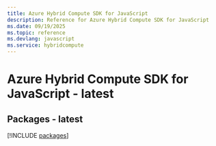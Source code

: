 ```yaml
---
title: Azure Hybrid Compute SDK for JavaScript
description: Reference for Azure Hybrid Compute SDK for JavaScript
ms.date: 09/19/2025
ms.topic: reference
ms.devlang: javascript
ms.service: hybridcompute
---
```

# Azure Hybrid Compute SDK for JavaScript - latest
## Packages - latest
[!INCLUDE [packages](hybrid-compute-index.md)]